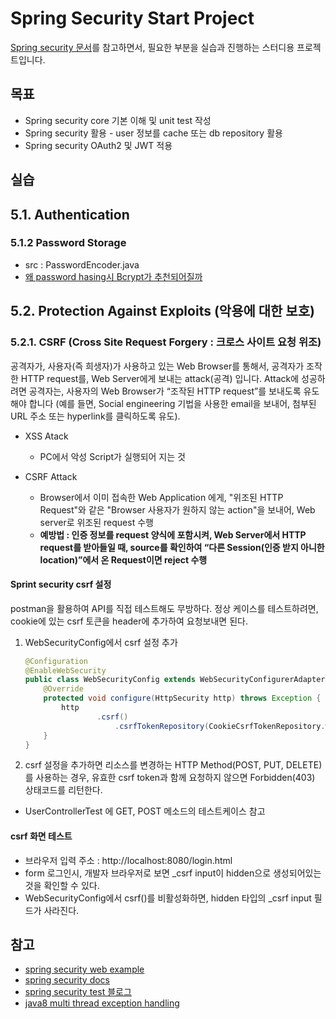 # Spring Security Start Project
[Spring security 문서](https://docs.spring.io/spring-security/site/docs/current/reference/html5/)를 참고하면서, 필요한 부분을 실습과 진행하는 
스터디용 프로젝트입니다.

## 목표
* Spring security core 기본 이해 및 unit test 작성
* Spring security 활용 - user 정보를 cache 또는 db repository 활용
* Spring security OAuth2 및 JWT 적용

## 실습
## 5.1. Authentication
### 5.1.2 Password Storage

* src : PasswordEncoder.java
* [왜 password hasing시 Bcrypt가 추천되어질까](https://velog.io/@kylexid/왜-bcrypt-암호화-방식이-추천되어질까)

## 5.2. Protection Against Exploits (악용에 대한 보호)
### 5.2.1. CSRF (Cross Site Request Forgery : 크로스 사이트 요청 위조)
공격자가, 사용자(즉 희생자)가 사용하고 있는 Web Browser를 통해서, 공격자가 조작한 HTTP request를, Web Server에게 보내는 attack(공격) 입니다.
Attack에 성공하려면 공격자는, 사용자의 Web Browser가 “조작된 HTTP request”를 보내도록 유도해야 합니다
(예를 들면, Social engineering 기법을 사용한 email을 보내어, 첨부된 URL 주소 또는 hyperlink를 클릭하도록 유도).

* XSS Atack
  - PC에서 악성 Script가 실행되어 지는 것

* CSRF Attack
  - Browser에서 이미 접속한 Web Application 에게, "위조된 HTTP Request"와 같은 "Browser 사용자가  원하지 않는 action"을 보내어,
 Web server로 위조된 request 수행
  - **예방법 : 인증 정보를 request 양식에 포함시켜, Web Server에서 HTTP request를 받아들일 때, source를 확인하여 
  “다른 Session(인증 받지 아니한 location)”에서 온 Request이면 reject 수행**

#### Sprint security csrf 설정
postman을 활용하여 API를 직접 테스트해도 무방하다.
정상 케이스를 테스트하려면, cookie에 있는 csrf 토큰을 header에 추가하여 요청보내면 된다.

1. WebSecurityConfig에서 csrf 설정 추가
    ```java
    @Configuration
    @EnableWebSecurity
    public class WebSecurityConfig extends WebSecurityConfigurerAdapter {
        @Override
        protected void configure(HttpSecurity http) throws Exception {
            http
                    .csrf()
                        .csrfTokenRepository(CookieCsrfTokenRepository.withHttpOnlyFalse());
        }
    } 
    ```
2. csrf 설정을 추가하면 리소스를 변경하는 HTTP Method(POST, PUT, DELETE) 를 사용하는 경우,
유효한 csrf token과 함께 요청하지 않으면 Forbidden(403) 상태코드를 리턴한다.
* UserControllerTest 에 GET, POST 메소드의 테스트케이스 참고

#### csrf 화면 테스트
* 브라우저 입력 주소 : http://localhost:8080/login.html
* form 로그인시, 개발자 브라우저로 보면 _csrf input이 hidden으로 생성되어있는 것을 확인할 수 있다.
* WebSecurityConfig에서 csrf()를 비활성화하면, hidden 타입의 _csrf input 필드가 사라진다.

## 참고
* [spring security web example](https://spring.io/guides/gs/securing-web/)
* [spring security docs](https://docs.spring.io/spring-security/site/docs/current/reference/html5/)
* [spring security test 블로그](https://dongdd.tistory.com/175)
* [java8 multi thread exception handling](https://stackoverflow.com/questions/39515447/example-of-multithreading-of-java-8/39518519)